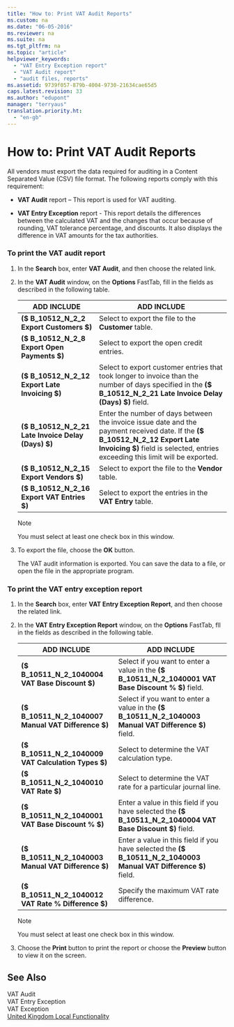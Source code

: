```yaml
---
title: "How to: Print VAT Audit Reports"
ms.custom: na
ms.date: "06-05-2016"
ms.reviewer: na
ms.suite: na
ms.tgt_pltfrm: na
ms.topic: "article"
helpviewer_keywords: 
  - "VAT Entry Exception report"
  - "VAT Audit report"
  - "audit files, reports"
ms.assetid: 9739f057-879b-4004-9730-21634cae65d5
caps.latest.revision: 33
ms.author: "edupont"
manager: "terryaus"
translation.priority.ht: 
  - "en-gb"
---
```

# How to: Print VAT Audit Reports
All vendors must export the data required for auditing in a Content Separated Value \(CSV\) file format. The following reports comply with this requirement:  
  
-   **VAT Audit**  report – This report is used for VAT auditing.  
  
-   **VAT Entry Exception** report \- This report details the differences between the calculated VAT and the changes that occur because of rounding, VAT tolerance percentage, and discounts. It also displays the difference in VAT amounts for the tax authorities.  
  
### To print the VAT audit report  
  
1.  In the **Search** box, enter **VAT Audit**, and then choose the related link.  
  
2.  In the **VAT Audit** window, on the **Options** FastTab, fill in the fields as described in the following table.  
  
    |ADD INCLUDE<!--[!INCLUDE[bp_tablefield](../../ApplicationDesign/includes/bp_tablefield_md.md)]-->|ADD INCLUDE<!--[!INCLUDE[bp_tabledescription](../../ApplicationDesign/includes/bp_tabledescription_md.md)]-->|  
    |---------------------------------|---------------------------------------|  
    |**\($ B\_10512\_N\_2\_2 Export Customers $\)**|Select to export the file to the **Customer** table.|  
    |**\($ B\_10512\_N\_2\_8 Export Open Payments $\)**|Select to export the open credit entries.|  
    |**\($ B\_10512\_N\_2\_12 Export Late Invoicing $\)**|Select to export customer entries that took longer to invoice than the number of days specified in the **\($ B\_10512\_N\_2\_21 Late Invoice Delay \(Days\) $\)** field.|  
    |**\($ B\_10512\_N\_2\_21 Late Invoice Delay \(Days\) $\)**|Enter the number of days between the invoice issue date and the payment received date. If the **\($ B\_10512\_N\_2\_12 Export Late Invoicing $\)** field is selected, entries exceeding this limit will be exported.|  
    |**\($ B\_10512\_N\_2\_15 Export Vendors $\)**|Select to export the file to the **Vendor** table.|  
    |**\($ B\_10512\_N\_2\_16 Export VAT Entries $\)**|Select to export the entries in the **VAT Entry** table.|  
  
    > [!NOTE]  
    >  You must select at least one check box in this window.  
  
3.  To export the file, choose the **OK** button.  
  
     The VAT audit information is exported. You can save the data to a file, or open the file in the appropriate program.  
  
### To print the VAT entry exception report  
  
1.  In the **Search** box, enter **VAT Entry Exception Report**, and then choose the related link.  
  
2.  In the **VAT Entry Exception Report** window, on the **Options** FastTab, fll in the fields as described in the following table.  
  
    |ADD INCLUDE<!--[!INCLUDE[bp_tablefield](../../ApplicationDesign/includes/bp_tablefield_md.md)]-->|ADD INCLUDE<!--[!INCLUDE[bp_tabledescription](../../ApplicationDesign/includes/bp_tabledescription_md.md)]-->|  
    |---------------------------------|---------------------------------------|  
    |**\($ B\_10511\_N\_2\_1040004 VAT Base Discount $\)**|Select if you want to enter a value in the **\($ B\_10511\_N\_2\_1040001 VAT Base Discount % $\)** field.|  
    |**\($ B\_10511\_N\_2\_1040007 Manual VAT Difference $\)**|Select if you want to enter a value in the **\($ B\_10511\_N\_2\_1040003 Manual VAT Difference $\)** field.|  
    |**\($ B\_10511\_N\_2\_1040009 VAT Calculation Types $\)**|Select to determine the VAT calculation type.|  
    |**\($ B\_10511\_N\_2\_1040010 VAT Rate $\)**|Select to determine the VAT rate for a particular journal line.|  
    |**\($ B\_10511\_N\_2\_1040001 VAT Base Discount % $\)**|Enter a value in this field if you have selected the **\($ B\_10511\_N\_2\_1040004 VAT Base Discount $\)** field.|  
    |**\($ B\_10511\_N\_2\_1040003 Manual VAT Difference $\)**|Enter a value in this field if you have selected the **\($ B\_10511\_N\_2\_1040003 Manual VAT Difference $\)** field.|  
    |**\($ B\_10511\_N\_2\_1040012 VAT Rate % Difference $\)**|Specify the maximum VAT rate difference.|  
  
    > [!NOTE]  
    >  You must select at least one check box in this window.  
  
3.  Choose the **Print** button to print the report or choose the **Preview** button to view it on the screen.  
  
## See Also  
 VAT Audit   
 VAT Entry Exception   
 VAT Exception   
 [United Kingdom Local Functionality](../../LocalFunctionalityForMicrosoftDynamicsNav2016/UnitedKingdom/united-kingdom-local-functionality.md)